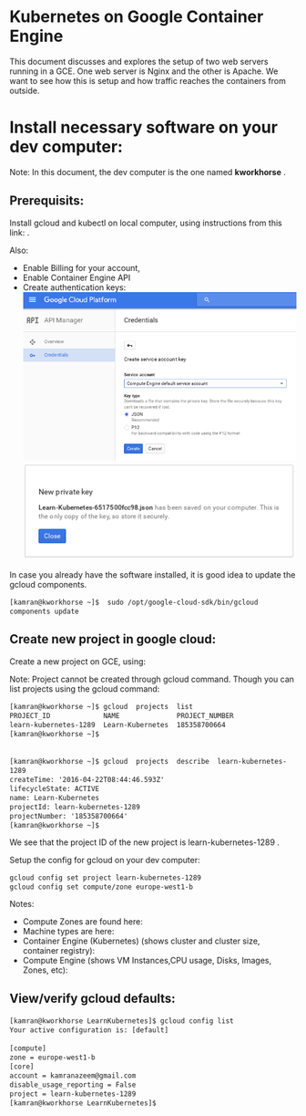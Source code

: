 # Kubernetes on Google Container Engine 

This document discusses and explores the setup of two web servers running in a GCE. One web server is Nginx and the other is Apache. We want to see how this is setup and how traffic reaches the containers from outside.


# Install necessary software on your dev computer:

Note: In this document, the dev computer is the one named **kworkhorse** .

## Prerequisits: 
Install gcloud and kubectl on local computer, using instructions from this link: [](https://cloud.google.com/container-engine/docs/before-you-begin "https://cloud.google.com/container-engine/docs/before-you-begin") .

Also:
* Enable Billing for your account,
* Enable Container Engine API
* Create authentication keys:
![](GCE-Credentials-1.png "GCE-Credentials-1.png")
![](GCE-Credentials-2.png "GCE-Credentials-2.png")


In case you already have the software installed, it is good idea to update the gcloud components. 
```
[kamran@kworkhorse ~]$  sudo /opt/google-cloud-sdk/bin/gcloud components update 
```

## Create new project in google cloud: 
Create a new project on GCE, using: [](https://console.cloud.google.com/project)

Note: Project cannot be created through gcloud command. Though you can list projects using the gcloud command:

```
[kamran@kworkhorse ~]$ gcloud  projects  list
PROJECT_ID             NAME              PROJECT_NUMBER
learn-kubernetes-1289  Learn-Kubernetes  185358700664
[kamran@kworkhorse ~]$ 


[kamran@kworkhorse ~]$ gcloud  projects  describe  learn-kubernetes-1289 
createTime: '2016-04-22T08:44:46.593Z'
lifecycleState: ACTIVE
name: Learn-Kubernetes
projectId: learn-kubernetes-1289
projectNumber: '185358700664'
[kamran@kworkhorse ~]$ 
``` 


We see that the project ID of the new project is learn-kubernetes-1289 .

Setup the config for gcloud on your dev computer:
```
gcloud config set project learn-kubernetes-1289
gcloud config set compute/zone europe-west1-b
``` 

Notes: 
* Compute Zones are found here: [](https://cloud.google.com/compute/docs/zones#available)
* Machine types are here: [](https://cloud.google.com/compute/docs/machine-types) 
* Container Engine (Kubernetes) (shows cluster and cluster size, container registry): [](https://console.cloud.google.com/kubernetes)
* Compute Engine (shows VM Instances,CPU usage, Disks, Images, Zones, etc): [](https://console.cloud.google.com/compute) 


## View/verify gcloud defaults:
```
[kamran@kworkhorse LearnKubernetes]$ gcloud config list
Your active configuration is: [default]

[compute]
zone = europe-west1-b
[core]
account = kamranazeem@gmail.com
disable_usage_reporting = False
project = learn-kubernetes-1289
[kamran@kworkhorse LearnKubernetes]$
```





